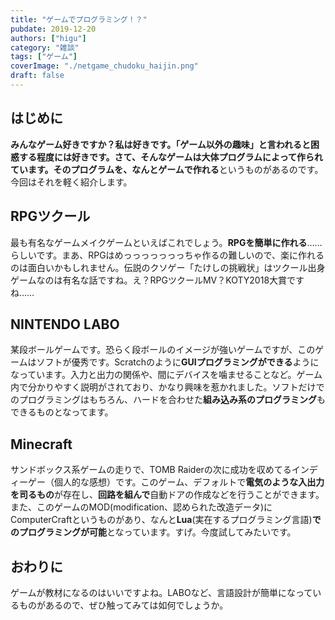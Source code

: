 ```yaml
---
title: "ゲームでプログラミング！？"
pubdate: 2019-12-20
authors: ["higu"]
category: "雑談"
tags: ["ゲーム"]
coverImage: "./netgame_chudoku_haijin.png"
draft: false
---
```


## はじめに

**みんなゲーム好きですか？**私は好きです。「ゲーム以外の趣味」と言われると困惑する程度には好きです。さて、そんなゲームは大体プログラムによって作られています。その**プログラムを、なんとゲームで作れる**というものがあるのです。今回はそれを軽く紹介します。

## RPGツクール

最も有名なゲームメイクゲームといえばこれでしょう。**RPGを簡単に作れる**……らしいです。まあ、RPGはめっっっっっっっちゃ作るの難しいので、楽に作れるのは面白いかもしれません。伝説のクソゲー「たけしの挑戦状」はツクール出身ゲームなのは有名な話ですね。え？RPGツクールMV？KOTY2018大賞ですね……

## NINTENDO LABO

某段ボールゲームです。恐らく段ボールのイメージが強いゲームですが、このゲームはソフトが優秀です。Scratchのように**GUIプログラミングができる**ようになっています。入力と出力の関係や、間にデバイスを噛ませることなど。ゲーム内で分かりやすく説明がされており、かなり興味を惹かれました。ソフトだけでのプログラミングはもちろん、ハードを合わせた**組み込み系のプログラミング**もできるものとなってます。

## Minecraft

サンドボックス系ゲームの走りで、TOMB Raiderの次に成功を収めてるインディーゲー（個人的な感想）です。このゲーム、デフォルトで**電気のような入出力を司るもの**が存在し、**回路を組んで**自動ドアの作成などを行うことができます。また、このゲームのMOD(modification、認められた改造データ)にComputerCraftというものがあり、なんと**Lua**(実在するプログラミング言語)**でのプログラミングが可能**となっています。すげ。今度試してみたいです。

## おわりに

ゲームが教材になるのはいいですよね。LABOなど、言語設計が簡単になっているものがあるので、ぜひ触ってみては如何でしょうか。

